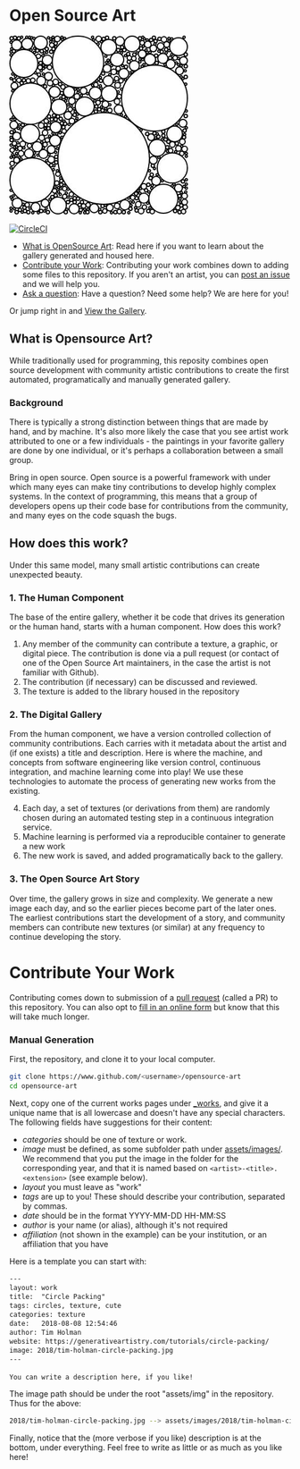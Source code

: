 # Open Source Art

![docs/assets/logo.jpg](docs/assets/logo.jpg)

[![CircleCI](https://circleci.com/gh/vsoch/opensource-art.svg?style=svg)](https://circleci.com/gh/vsoch/opensource-art)

 - [What is OpenSource Art](#what-is-opensource-art): Read here if you want to learn about the gallery generated and housed here.
 - [Contribute your Work](#contribute-your-work): Contributing your work combines down to adding some files to this repository. If you aren't an artist, you can [post an issue](https://www.github.com/vsoch/opensource-art/issues) and we will help you.
 - [Ask a question](https://www.github.com/vsoch/opensource-art/issues): Have a question? Need some help? We are here for you!

Or jump right in and [View the Gallery](https://vsoch.github.io/opensource-art).

## What is Opensource Art?

While traditionally used for programming, this reposity combines open source development with community artistic contributions to create the first automated, programatically and manually generated gallery.

### Background

There is typically a strong distinction between things that are made by hand, and by machine. 
It's also more likely the case that you see artist work attributed to one or a few individuals - the paintings in your favorite
gallery are done by one individual, or it's perhaps a collaboration between a small group.

Bring in open source. Open source is a powerful framework with under which many eyes can make tiny contributions to develop highly
complex systems. In the context of programming, this means that a group of developers opens up their code base for contributions from
the community, and many eyes on the code squash the bugs. 

## How does this work?

Under this same model, many small artistic contributions can create unexpected beauty.

### 1. The Human Component
The base of the entire gallery, whether it be code that drives its generation or the human hand, starts with a human component. 
How does this work?

 1. Any member of the community can contribute a texture, a graphic, or digital piece. The contribution is done via a pull request (or contact of one of the Open Source Art maintainers, in the case the artist is not familiar with Github).
 2. The contribution (if necessary) can be discussed and reviewed.
 3. The texture is added to the library housed in the repository

### 2. The Digital Gallery

From the human component, we have a version controlled collection of community contributions. Each carries with it metadata about the artist and (if one exists) a title and description. Here is where the machine, and concepts from software engineering like version control, continuous integration, and machine learning come into play! We use these technologies to automate the process of generating new works from the existing.

 4. Each day, a set of textures (or derivations from them) are randomly chosen during an automated testing step in a continuous integration service.
 5. Machine learning is performed via a reproducible container to generate a new work
 6. The new work is saved, and added programatically back to the gallery.

### 3. The Open Source Art Story

Over time, the gallery grows in size and complexity. We generate a new image each day, and so the earlier pieces become part of the later ones. The earliest contributions start the development of a story, and community members can contribute new textures (or similar) at any frequency to continue developing the story.

# Contribute Your Work

Contributing comes down to submission of a [pull request](https://yangsu.github.io/pull-request-tutorial/) (called a PR) to this repository.
You can also opt to [fill in an online form](https://vsoch.github.io/opensource-art/contribute) but know that this will take much longer.

### Manual Generation
First, the repository, and clone it to your local computer.

```bash
git clone https://www.github.com/<username>/opensource-art
cd opensource-art
```

Next, copy one of the current works pages under [_works](docs/_works), and give it a unique name that is all lowercase
and doesn't have any special characters. The following fields have suggestions for their content:

 - *categories* should be one of texture or work.
 - *image* must be defined, as some subfolder path under [assets/images/](docs/assets/images). We recommend that you put the image in the folder for the corresponding year, and that it is named based on `<artist>-<title>.<extension>` (see example below).
 - *layout* you must leave as "work"
 - *tags* are up to you! These should describe your contribution, separated by commas.
 - *date* should be in the format YYYY-MM-DD HH-MM:SS
 - *author* is your name (or alias), although it's not required
 - *affiliation* (not shown in the example) can be your institution, or an affiliation that you have

Here is a template you can start with:

```
---
layout: work
title:  "Circle Packing"
tags: circles, texture, cute
categories: texture
date:   2018-08-08 12:54:46
author: Tim Holman
website: https://generativeartistry.com/tutorials/circle-packing/
image: 2018/tim-holman-circle-packing.jpg
---

You can write a description here, if you like!
```

The image path should be under the root "assets/img" in the repository. Thus for the above:

```bash
2018/tim-holman-circle-packing.jpg --> assets/images/2018/tim-holman-circle-packing.jpg
```

Finally, notice that the (more verbose if you like) description is at the bottom, under everything. Feel
free to write as little or as much as you like here!
